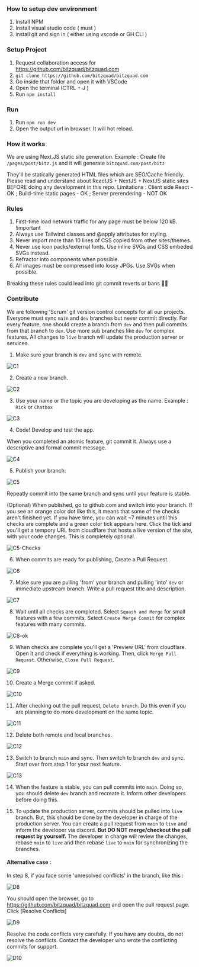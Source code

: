 ### How to setup dev environment

1. Install NPM
2. Install visual studio code ( must )
3. install git and sign in ( either using vscode or GH CLI )

### Setup Project

1. Request collaboration access for https://github.com/bitzquad/bitzquad.com
2. `git clone https://github.com/bitzquad/bitzquad.com`
3. Go inside that folder and open it with VSCode
4. Open the terminal (CTRL + J )
5. Run `npm install`

### Run

1. Run `npm run dev`
2. Open the output url in browser. It will hot reload.

### How it works

We are using Next.JS static site generation.
Example : Create file `/pages/post/bitz.js` and it will generate `bitzquad.com/post/bitz`

They'll be statically generated HTML files which are SEO/Cache friendly.
Please read and understand about ReactJS + NextJS + NextJS static sites BEFORE doing any development in this repo.
Limitations : Client side React - OK ; Build-time static pages - OK ; Server prerendering - NOT OK

### Rules

1. First-time load network traffic for any page must be below 120 kB. !important
2. Always use Tailwind classes and @apply attributes for styling.
3. Never import more than 10 lines of CSS copied from other sites/themes.
4. Never use icon packs/external fonts. Use inline SVGs and CSS embeded SVGs instead.
5. Refractor into components when possible.
6. All images must be compressed into lossy JPGs. Use SVGs when possible.

Breaking these rules could lead into git commit reverts or bans 😮‍💨

### Contribute

We are following 'Scrum' git version control concepts for all our projects. Everyone must sync `main` and `dev` branches but never commit directly. For every feature, one should create a branch from `dev` and then pull commits from that branch to `dev`. Use more sub branches like `dev` for complex features. All changes to `live` branch will update the production server or services.

1. Make sure your branch is `dev` and sync with remote.

![C1](Readme/C1.png)

2. Create a new branch.

![C2](Readme/C2.png)

3. Use your name or the topic you are developing as the name. Example : `Rick` or `Chatbox`

![C3](Readme/C3.png)

4. Code! Develop and test the app.

When you completed an atomic feature, git commit it. Always use a descriptive and formal commit message.

![C4](Readme/C4.png)

5. Publish your branch.

![C5](Readme/C5.png)

Repeatly commit into the same branch and sync until your feature is stable.

(Optional) When published, go to github.com and switch into your branch. If you see an orange color dot like this, it means that some of the checks aren't finished yet. If you have time, you can wait ~7 minutes until this checks are complete and a green color tick appears here. Click the tick and you'll get a tempory URL from cloudflare that hosts a live version of the site, with your code changes. This is completely optional.

![C5-Checks](Readme/C5-Checks.png)

6. When commits are ready for publishing, Create a Pull Request.

![C6](Readme/C6.png)

7. Make sure you are pulling 'from' your branch and pulling 'into' `dev` or immediate upstream branch. Write a pull request title and description.

![C7](Readme/C7.png)

8. Wait until all checks are completed. Select `Squash and Merge` for small features with a few commits. Select `Create Merge Commit` for complex features with many commits.

![C8-ok](Readme/C8-ok.png)

9. When checks are complete you'll get a 'Preview URL' from cloudflare. Open it and check if everything is working. Then, click `Merge Pull Request`. Otherwise, `Close Pull Request`.

![C9](Readme/C9.png)

10. Create a Merge commit if asked.

![C10](Readme/C10.png)

11. After checking out the pull request, `Delete branch`. Do this even if you are planning to do more development on the same topic.

![C11](Readme/C11.png)

12. Delete both remote and local branches.

![C12](Readme/C12.png)

13. Switch to branch `main` and sync. Then switch to branch `dev` and sync. Start over from step 1 for your next feature.

![C13](Readme/C13.png)

14. When the feature is stable, you can pull commits into `main`. Doing so, you should delete `dev` branch and recreate it. Inform other developers before doing this.

15. To update the production server, commits should be pulled into `live` branch. But, this should be done by the developer in charge of the production server. You can create a pull request from `main` to `live` and inform the developer via discord. **But DO NOT merge/checkout the pull request by yourself.** The developer in charge will review the changes, rebase `main` to `live` and then rebase `live` to `main` for synchronizing the branches.

#### Alternative case :

In step 8, if you face some 'unresolved conflicts' in the branch, like this :

![D8](Readme/D8-conflicts.png)

You should open the browser, go to https://github.com/bitzquad/bitzquad.com and open the pull request page. Click [Resolve Conflicts]

![D9](Readme/D9.png)

Resolve the code conflicts very carefully. If you have any doubts, do not resolve the conflicts. Contact the developer who wrote the conflicting commits for support.

![D10](Readme/D10.png)
